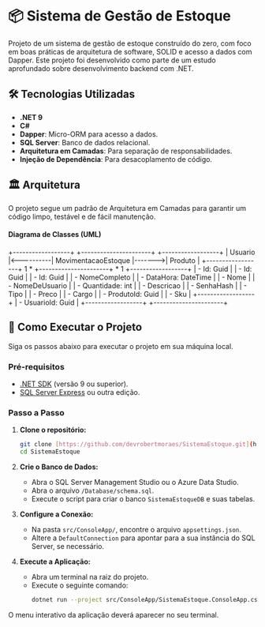 # 📦 Sistema de Gestão de Estoque

Projeto de um sistema de gestão de estoque construído do zero, com foco em boas práticas de arquitetura de software, SOLID e acesso a dados com Dapper. Este projeto foi desenvolvido como parte de um estudo aprofundado sobre desenvolvimento backend com .NET.

## 🛠️ Tecnologias Utilizadas

* **.NET 9**
* **C#**
* **Dapper**: Micro-ORM para acesso a dados.
* **SQL Server**: Banco de dados relacional.
* **Arquitetura em Camadas**: Para separação de responsabilidades.
* **Injeção de Dependência**: Para desacoplamento de código.

## 🏛️ Arquitetura

O projeto segue um padrão de Arquitetura em Camadas para garantir um código limpo, testável e de fácil manutenção.

#### Diagrama de Classes (UML)

+------------------+           +----------------------+        +------------------+
|      Usuario     |<----------|  MovimentacaoEstoque |------->|     Produto      |
+------------------+ 1       * +----------------------+ * 1 +------------------+
| - Id: Guid       |           | - Id: Guid           |          | - Id: Guid       |
| - NomeCompleto   |           | - DataHora: DateTime |          | - Nome           |
| - NomeDeUsuario  |           | - Quantidade: int    |          | - Descricao      |
| - SenhaHash      |           | - Tipo               |          | - Preco          |
| - Cargo          |           | - ProdutoId: Guid    |          | - Sku            |
+------------------+           | - UsuarioId: Guid    |          +------------------+
                               +----------------------+

## 🚀 Como Executar o Projeto

Siga os passos abaixo para executar o projeto em sua máquina local.

### Pré-requisitos

* [.NET SDK](https://dotnet.microsoft.com/download) (versão 9 ou superior).
* [SQL Server Express](https://www.microsoft.com/pt-br/sql-server/sql-server-downloads) ou outra edição.

### Passo a Passo

1.  **Clone o repositório:**
    ```bash
    git clone [https://github.com/devrobertmoraes/SistemaEstoque.git](https://github.com/seu-usuario/SistemaEstoque.git)
    cd SistemaEstoque
    ```

2.  **Crie o Banco de Dados:**
    * Abra o SQL Server Management Studio ou o Azure Data Studio.
    * Abra o arquivo `/Database/schema.sql`.
    * Execute o script para criar o banco `SistemaEstoqueDB` e suas tabelas.

3.  **Configure a Conexão:**
    * Na pasta `src/ConsoleApp/`, encontre o arquivo `appsettings.json`.
    * Altere a `DefaultConnection` para apontar para a sua instância do SQL Server, se necessário.

4.  **Execute a Aplicação:**
    * Abra um terminal na raiz do projeto.
    * Execute o seguinte comando:
        ```bash
        dotnet run --project src/ConsoleApp/SistemaEstoque.ConsoleApp.csproj
        ```

O menu interativo da aplicação deverá aparecer no seu terminal.